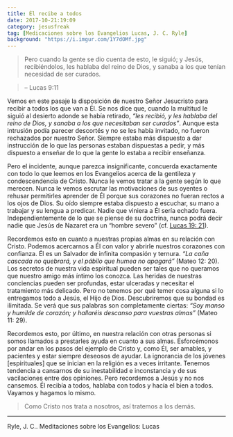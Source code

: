 ```yaml
---
title: Él recibe a todos
date: 2017-10-21:19:09
category: jesusfreak
tag: [Medicaciones sobre los Evangelios Lucas, J. C. Ryle]
background: "https://i.imgur.com/1Y7dOMf.jpg"
---
```


> Pero cuando la gente se dio cuenta de esto, le siguió; y Jesús, recibiéndolos, les hablaba del reino de Dios, y sanaba a los que tenían necesidad de ser curados.

> – Lucas 9:11

Vemos en este pasaje la disposición de nuestro Señor Jesucristo para recibir a todos los que van a Él. Se nos dice que, cuando la multitud le siguió al desierto adonde se había retirado, _“les recibió, y les hablaba del reino de Dios, y sanaba a los que necesitaban ser curados”_. Aunque esta intrusión podía parecer descortés y no se les había invitado, no fueron rechazados por nuestro Señor. Siempre estaba más dispuesto a dar instrucción de lo que las personas estaban dispuestas a pedir, y más dispuesto a enseñar de lo que la gente lo estaba a recibir enseñanza.

Pero el incidente, aunque parezca insignificante, concuerda exactamente con todo lo que leemos en los Evangelios acerca de la gentileza y condescendencia de Cristo. Nunca le vemos tratar a la gente según lo que merecen. Nunca le vemos escrutar las motivaciones de sus oyentes o rehusar permitirles aprender de Él porque sus corazones no fueran rectos a los ojos de Dios. Su oído siempre estaba dispuesto a escuchar, su mano a trabajar y su lengua a predicar. Nadie que viniera a Él sería echado fuera. Independientemente de lo que se piense de su doctrina, nunca podrá decir nadie que Jesús de Nazaret era un “hombre severo” (cf. [Lucas 19: 21](https://www.biblegateway.com/passage/?search=Lucas+19%3A+21&version=LBLA)).

Recordemos esto en cuanto a nuestras propias almas en su relación con Cristo. Podemos acercarnos a Él con valor y abrirle nuestros corazones con confianza. Él es un Salvador de infinita compasión y ternura. _“La caña cascada no quebrará, y el pábilo que humea no apagará”_ (Mateo 12: 20). Los secretos de nuestra vida espiritual pueden ser tales que no queramos que nuestro amigo más íntimo los conozca. Las heridas de nuestras conciencias pueden ser profundas, estar ulceradas y necesitar el tratamiento más delicado. Pero no tenemos por qué temer cosa alguna si lo entregamos todo a Jesús, el Hijo de Dios. Descubriremos que su bondad es ilimitada. Se verá que sus palabras son completamente ciertas: _“Soy manso y humilde de corazón; y hallaréis descanso para vuestras almas”_ (Mateo 11: 29).

Recordemos esto, por último, en nuestra relación con otras personas si somos llamados a prestarles ayuda en cuanto a sus almas. Esforcémonos por andar en los pasos del ejemplo de Cristo y, como Él, ser amables, y pacientes y estar siempre deseosos de ayudar. La ignorancia de los jóvenes [espirituales] que se inician en la religión es a veces irritante. Tenemos tendencia a cansarnos de su inestabilidad e inconstancia y de sus vacilaciones entre dos opiniones. Pero recordemos a Jesús y no nos cansemos. Él recibía a todos, hablaba con todos y hacía el bien a todos. Vayamos y hagamos lo mismo. 

> Como Cristo nos trata a nosotros, así tratemos a los demás.

* * *

Ryle, J. C.. Meditaciones sobre los Evangelios: Lucas
